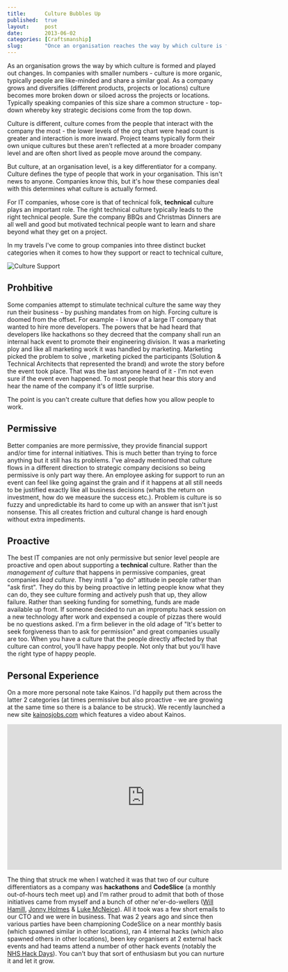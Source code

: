 ```yaml
---
title:      Culture Bubbles Up
published:  true
layout:     post
date:       2013-06-02
categories: [Craftsmanship]
slug:       "Once an organisation reaches the way by which culture is formed and played out changes.  As a company grows and diversifies culture becomes more broken down or siloed across the projects or locations."
---
```


As an organisation grows the way by which culture is formed and played out changes.  In companies with smaller numbers - culture is more organic, typically people are like-minded and share a similar goal.  As a company grows and diversifies (different products, projects or locations) culture becomes more broken down or siloed across the projects or locations.  Typically speaking companies of this size share a common structure - top-down whereby key strategic decisions come from the top down.

Culture is different, culture comes from the people that interact with the company the most - the lower levels of the org chart were head count is greater and interaction is more inward.  Project teams typically form their own unique cultures but these aren't reflected at a more broader company level and are often short lived as people move around the company.  

But culture, at an organisation level, is a key differentiator for a company.  Culture defines the type of people that work in your organisation.  This isn't news to anyone.  Companies know this, but it's how these companies deal with this determines what culture is actually formed.

For IT companies, whose core is that of technical folk, __technical__ culture plays an important role.  The right technical culture typically leads to the right technical people. Sure the company BBQs and Christmas Dinners are all well and good but motivated technical people want to learn and share beyond what they get on a project.

In my travels I've come to group companies into three distinct bucket categories when it comes to how they support or react to technical culture,

![Culture Support](/images/blog/culture.001.png)

## Prohbitive

Some companies attempt to stimulate technical culture the same way they run their business - by pushing mandates from on high.  Forcing culture is doomed from the offset.  For example - I know of a large IT company that wanted to hire more developers.  The powers that be had heard that developers like hackathons so they decreed that the company shall run an internal hack event to promote their engineering division.  It was a marketing ploy and like all marketing work it was handled by marketing.  Marketing picked the problem to solve , marketing picked the participants (Solution & Technical Architects that represented the brand) and wrote the story before the event took place.  That was the last anyone heard of it - I'm not even sure if the event even happened.  To most people that hear this story and hear the name of the company it's of little surprise.  

The point is you can't create culture that defies how you allow people to work.  

## Permissive 

Better companies are more permissive, they provide financial support and/or time for internal initiatives.  This is much better than trying to force anything but it still has its problems.  I've already mentioned that culture flows in a different direction to strategic company decisions so being permissive is only part way there.  An employee asking for support to run an event can feel like going against the grain and if it happens at all still needs to be justified exactly like all business decisions (whats the return on investment, how do we measure the success etc.).  Problem is culture is so fuzzy and unpredictable its hard to come up with an answer that isn't just nonsense.  This all creates friction and cultural change is hard enough without extra impediments.  

## Proactive 

The best IT companies are not only permissive but senior level people are proactive and open about supporting a __technical__ culture.  Rather than the _management of culture_ that happens in permissive companies, great companies _lead culture_.  They instil a "go do" attitude in people rather than "ask first".  They do this by being proactive in letting people know what they can do, they see culture forming and actively push that up, they allow failure.  Rather than seeking funding for something, funds are made available up front.  If someone decided to run an impromptu hack session on a new technology after work and expensed a couple of pizzas there would be no questions asked.  I'm a firm believer in the old adage of "It's better to seek forgiveness than to ask for permission" and great companies usually are too.  When you have a culture that the people directly affected by that culture can control, you'll have happy people.  Not only that but you'll have the right type of happy people.

## Personal Experience

On a more more personal note take Kainos.  I'd happily put them across the latter 2 categories (at times permissive but also proactive - we are growing at the same time so there is a balance to be struck).  We recently launched a new site [kainosjobs.com](http://kainosjobs.com) which features a video about Kainos.  

<div class="vimeo">
<iframe width="631" height="335" src="http://www.youtube.com/embed/hVZyJpA5YUE" frameborder="0" allowfullscreen ></iframe>
</div>

The thing that struck me when I watched it was that two of our culture differentiators as a company was __hackathons__ and __CodeSlice__ (a monthly out-of-hours tech meet up) and I'm rather proud to admit that both of those initiatives came from myself and a bunch of other ne'er-do-wellers ([Will Hamill](willhamill.com), [Jonny Holmes](https://twitter.com/jonnyhni) & [Luke McNeice](https://twitter.com/lukemcneice)).  All it took was a few short emails to our CTO and we were in business.  That was 2 years ago and since then various parties have been championing CodeSlice on a near monthly basis (which spawned similar in other locations), ran 4 internal hacks (which also spawned others in other locations), been key organisers at 2 external hack events and had teams attend a number of other hack events (notably the [NHS Hack Days](http://nhshackday.com/)).  You can't buy that sort of enthusiasm but you can nurture it and let it grow.
